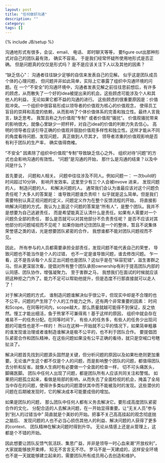 ```yaml
---
layout: post
title: "任何做好沟通"
description: ""
category: 
tags: []
---
```

{% include JB/setup %}

  沟通地形式有很多，会议、email、 电话、 即时聊天等等， 要figure out出那种形式对自己的团队最有效， 确实不容易。 于是我们经常怀疑所使用地形式是否正确。 但是问题真的仅仅是形式吗？ 是不是应该关注下人以及其他的因素？

  “缺乏信心”： 沟通者往往缺少足够的自信来发表自己的见解。 似乎这是团队成员个体的心理问题， 但问题并非如此简单，实际上它暴露了组织中沟通环境的问题。在 一个“不安全”的沟通环境中，沟通者发表见解之前往往思前想后，有许多的顾虑，从而散失了一个好的idea被提出来的机会。这些顾虑可能涉及个人和其他人的利益， 无论如果它都不益的沟通的进行。 这些顾虑的很重要原因是：价值观冲突。一个组织中很容易形成以领导者的价值观为核心的价值观念， 使得员工盲目的崇拜和高度的依赖，从而影响了个体价值体系的完善和独立性。最终人言我言，缺乏思考。  我暂且称之为价值观“专制” 或者价值观“骚扰”。 价值观骚扰带来的影响很大，就像心里缺少一把杆秤，对自己idea的价值的判断力失去信心。 高明的领导者应该引导正确的价值观并鼓励价值观多样性和独立性。这样才能从不同的角度看待问题、发现问题， 真正做到人尽其才。 领导者浓重的价值观影响是否有利于团队的生产率， 确实值得商榷。

  “不安全” 因素除了组织中价值观“专制”导致缺乏信心之外， 组织对待“问题”的方式也会影响沟通的有效性。 “问题”是沟通的开始， 那什么是沟通的结束？以及中间是什么？

  首先要说， 问题和人相关。 问题中往往涉及不同人。例如问题一： 一次build的时间超过10分钟， 影响开发效率。这里至少有三个人会被invove 进来， 发现问题的人， 制造问题的人， 和解决问题的人。 通常我们会认为谁最应该对这个问题负责任呢？大多人的答案是： 谁导致问题谁负责呗！ 似乎就是这么简单。但是我们需要特别认真正视问题的定义，问题定义作为在整个反馈流程的开始， 将直接影响解决问题的方式。我认为上面这个问题的答案是“所有人”，是整个团队。我并不是想要为自己逃避责任， 而是希望能真正认清什么是责任。如果有人需要对一个问题负全部的责任， 那么是否就可以对其他部分不负责责任呢？ 是否不应该对其他部分的问题域视而不见呢？ 如果你始终记住团队是一个的整体，暂且不说集体荣誉感之类的话，光是想要团队紧密的合作， 我想谁都不能对团队问题视而不见。  	

  因此， 所有参与的人员都需要承担全部责任，发现问题不能代表自己的荣誉， 导致问题也不能当作是个人的过错， 也不一定是谁导致问题，谁去修改问题。 乍一看，这不是告诉每个人反正出问题也是团队？这似乎是在“纵容犯错”，滋生害群之马。但从更深层次看，提倡对所有整个团队承担ownership有利于提高团队内部的认同感、团队协作，增强凝聚力。 至于害群之马， 我想我们在面试的时候就应该把这种拒之门外了。能力不足可以帮助他提升，但是态度不行那直接就可以走人了！ 

  对于解决问题的方式， 谁制造问题谁解决似乎很公平，但现实中却是不合理的也不公平。问题的产生除了个人的工作能力之外，还有两个非常重要的因素： 时间和Scope。在同等时间内，scope越大，那么质量就越可能得不到保证，反之依然。慢工才能出细活，鱼于熊掌不可兼得焉！基于这样的原因， 组织中就会存在难易不一的任务分配。在同等时间下， 有些人的任务多，有些人的任务少出现问题的可能性也是不一样的！ 所以在这种一开始就不公平的情况下，如果简单粗暴的谁发现谁治理或者谁制造谁解决是极不公平的，也不利于团队合作。 要提倡团队紧密合作和团队精神，在这些问题如果没有公平正确的看待，就只是空喊口号瞎扯淡了。

  解决问题首先找到问题源头固然是关键，但分析问题的原因以及如果杜绝则更加重要。无论谁产生这个都不仅是个人的问题，而是影响整个团队的问题，都值得团队去分析和反省。就像人生病时有必要做一个全面的检查一样， 切不可头痛医头，脚痛医脚。 团队中任何人出现了问题，都是团队所有人应该共同关注和警惕。 如果把问题孤立起来，看做是局部的影响，从而失去了全面检视的机会，掩盖了全局当中存在的问题，使得许多类似的问题潜伏其中而不能被及时的发现。这些潜伏的问题在后期被发现时，它的解决成本可能要成倍的增加。

  如果是团队的问题， 那么团队中任何人都有义务去解决它。要形成高度团队紧密合作的文化， 分配合适的人去解决问题，在一开始显得重要。让“无关人员”参与到“别人的过错当中” 简直就是个美妙的开始。把事不关己高高挂起的观念彻底抛之脑后、 发现问题的人也不必当心损伤其他人的利益、解决问题的人获得了更多的context、 团队精神在解决问题时得到升华。 无论从情感上还是从管理上，这都是个不错的开始。

  因此想要让团队反馈气氛活跃、集思广益，并非是领导一时心血来潮“开放权利”，大家就能够放开束缚， 知无不言言无不尽。  罗马不是一天建成的，这样安全环境也不是一天就能够建立起来的，需要团队所有成员用心去创造和维护。


 
